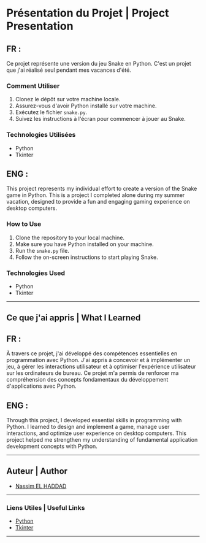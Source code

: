 # Présentation du Projet | Project Presentation

## FR :

Ce projet représente une version du jeu Snake en Python. C'est un projet que j'ai réalisé seul pendant mes vacances d'été.

### Comment Utiliser

1. Clonez le dépôt sur votre machine locale.
2. Assurez-vous d'avoir Python installé sur votre machine.
3. Exécutez le fichier `snake.py`.
4. Suivez les instructions à l'écran pour commencer à jouer au Snake.

### Technologies Utilisées

- Python
- Tkinter

## ENG :

This project represents my individual effort to create a version of the Snake game in Python. This is a project I completed alone during my summer vacation, designed to provide a fun and engaging gaming experience on desktop computers.

### How to Use

1. Clone the repository to your local machine.
2. Make sure you have Python installed on your machine.
3. Run the `snake.py` file.
4. Follow the on-screen instructions to start playing Snake.

### Technologies Used

- Python
- Tkinter

---

## Ce que j'ai appris | What I Learned

## FR :

À travers ce projet, j'ai développé des compétences essentielles en programmation avec Python. J'ai appris à concevoir et à implémenter un jeu, à gérer les interactions utilisateur et à optimiser l'expérience utilisateur sur les ordinateurs de bureau. Ce projet m'a permis de renforcer ma compréhension des concepts fondamentaux du développement d'applications avec Python.

## ENG :

Through this project, I developed essential skills in programming with Python. I learned to design and implement a game, manage user interactions, and optimize user experience on desktop computers. This project helped me strengthen my understanding of fundamental application development concepts with Python.

---

## Auteur | Author

- [Nassim EL HADDAD](https://www.linkedin.com/in/nassim-el-haddad-4aa298271/)

---

### Liens Utiles | Useful Links

- [Python](https://www.python.org/)
- [Tkinter](https://docs.python.org/3/library/tkinter.html)

---
